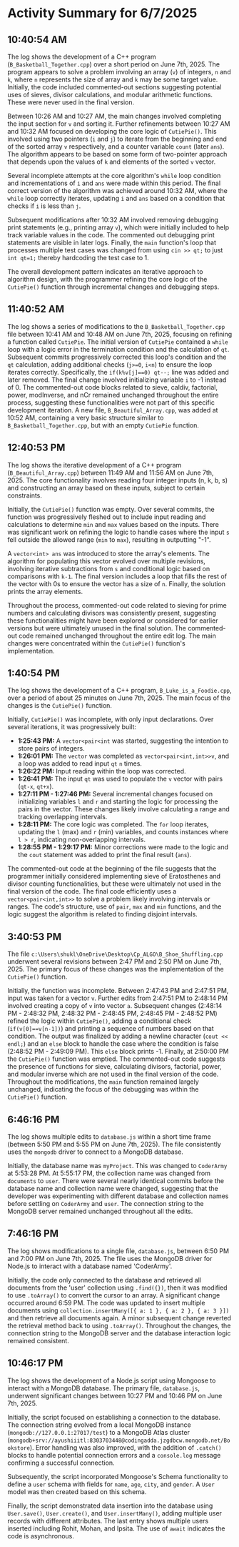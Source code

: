 # Activity Summary for 6/7/2025

## 10:40:54 AM
The log shows the development of a C++ program (`B_Basketball_Together.cpp`) over a short period on June 7th, 2025.  The program appears to solve a problem involving an array (`v`) of integers,  `n` and `k`, where `n` represents the size of array and `k` may be some target value.  Initially, the code included commented-out sections suggesting potential uses of sieves, divisor calculations, and modular arithmetic functions.  These were never used in the final version.

Between 10:26 AM and 10:27 AM, the main changes involved completing the input section for `v` and sorting it.  Further refinements between 10:27 AM and 10:32 AM focused on developing the core logic of `CutiePie()`. This involved using two pointers (`i` and `j`) to iterate from the beginning and end of the sorted array `v` respectively, and a counter variable `count` (later `ans`). The algorithm appears to be based on some form of two-pointer approach that depends upon the values of `k` and elements of the sorted `v` vector.

Several incomplete attempts at the core algorithm's `while` loop condition and  incrementations of `i` and `ans` were made within this period. The final correct version of the algorithm was achieved around 10:32 AM, where the `while` loop correctly iterates, updating `i` and `ans` based on a condition that checks if `i` is less than `j`.

Subsequent modifications after 10:32 AM involved removing debugging print statements (e.g., printing array `v`), which were initially included to help track variable values in the code. The commented out debugging print statements are visible in later logs. Finally, the `main` function's loop that processes multiple test cases was changed from using `cin >> qt;` to just `int qt=1;` thereby hardcoding the test case to 1.

The overall development pattern indicates an iterative approach to algorithm design, with the programmer refining the core logic of the `CutiePie()` function through incremental changes and debugging steps.


## 11:40:52 AM
The log shows a series of modifications to the `B_Basketball_Together.cpp` file between 10:41 AM and 10:48 AM on June 7th, 2025, focusing on refining a function called `CutiePie`.  The initial version of `CutiePie` contained a `while` loop with a logic error in the termination condition and the calculation of `qt`. Subsequent commits progressively corrected this loop's condition and  the `qt` calculation, adding additional checks (`j>=0`, `i<n`) to ensure the loop iterates correctly.  Specifically, the `if(k%v[j]==0) qt--;` line was added and later removed. The final change involved initializing variable `i` to -1 instead of 0.  The commented-out code blocks related to sieve, caldiv, factorial, power, modInverse, and nCr remained unchanged throughout the entire process, suggesting these functionalities were not part of this specific development iteration.  A new file, `B_Beautiful_Array.cpp`, was added at 10:52 AM, containing a very basic structure similar to  `B_Basketball_Together.cpp`, but with an empty `CutiePie` function.


## 12:40:53 PM
The log shows the iterative development of a C++ program (`B_Beautiful_Array.cpp`) between 11:49 AM and 11:56 AM on June 7th, 2025.  The core functionality involves reading four integer inputs (n, k, b, s) and constructing an array based on these inputs, subject to certain constraints.

Initially, the `CutiePie()` function was empty.  Over several commits, the function was progressively fleshed out to include input reading and calculations to determine `min` and `max` values based on the inputs.  There was significant work on refining the logic to handle cases where the input `s` fell outside the allowed range (`min` to `max`), resulting in outputting "-1".

A `vector<int> ans` was introduced to store the array's elements.  The algorithm for populating this vector evolved over multiple revisions, involving iterative subtractions from `s` and conditional logic based on comparisons with `k-1`.  The final version includes a loop that fills the rest of the vector with 0s to ensure the vector has a size of `n`.  Finally, the solution prints the array elements.

Throughout the process, commented-out code related to sieving for prime numbers and calculating divisors was consistently present, suggesting these functionalities might have been explored or considered for earlier versions but were ultimately unused in the final solution.  The commented-out code remained unchanged throughout the entire edit log.  The main changes were concentrated within the `CutiePie()` function's implementation.


## 1:40:54 PM
The log shows the development of a C++ program, `B_Luke_is_a_Foodie.cpp`, over a period of about 25 minutes on June 7th, 2025.  The main focus of the changes is the `CutiePie()` function.

Initially, `CutiePie()` was incomplete, with only input declarations.  Over several iterations, it was progressively built:

* **1:25:43 PM:** A `vector<pair<int` was started, suggesting the intention to store pairs of integers.
* **1:26:01 PM:** The `vector` was completed as `vector<pair<int,int>>v`, and a loop was added to read input `qt`  `n` times.
* **1:26:22 PM:**  Input reading within the loop was corrected.
* **1:26:41 PM:** The input `qt` was used to populate the `v` vector with pairs (`qt-x`, `qt+x`).
* **1:27:11 PM - 1:27:46 PM:** Several incremental changes focused on initializing variables `l` and `r` and starting the logic for processing the pairs in the vector.  These changes likely involve calculating a range and tracking overlapping intervals.
* **1:28:11 PM:** The core logic was completed. The `for` loop iterates, updating the `l` (max) and `r` (min) variables, and counts instances where `l > r`, indicating non-overlapping intervals.
* **1:28:55 PM - 1:29:17 PM:** Minor corrections were made to the logic and the `cout` statement was added to print the final result (`ans`).

The commented-out code at the beginning of the file suggests that the programmer initially considered implementing sieve of Eratosthenes and divisor counting functionalities, but these were ultimately not used in the final version of the code.  The final code efficiently uses a `vector<pair<int,int>>` to solve a problem likely involving intervals or ranges. The code's structure, use of `pair`, `max` and `min` functions, and the logic suggest the algorithm is related to finding disjoint intervals.


## 3:40:53 PM
The file `c:\Users\shukl\OneDrive\Desktop\Cp_ALGO\B_Shoe_Shuffling.cpp` underwent several revisions between 2:47 PM and 2:50 PM on June 7th, 2025.  The primary focus of these changes was the implementation of the `CutiePie()` function.

Initially, the function was incomplete.  Between 2:47:43 PM and 2:47:51 PM, input was taken for a vector `v`.  Further edits from 2:47:51 PM to 2:48:14 PM involved creating a copy of `v` into vector `a`.  Subsequent changes (2:48:14 PM - 2:48:32 PM, 2:48:32 PM - 2:48:45 PM, 2:48:45 PM - 2:48:52 PM) refined the logic within  `CutiePie()`, adding a conditional check (`if(v[0]==v[n-1])`) and printing a sequence of numbers based on that condition.  The output was finalized by adding a newline character (`cout << endl;`) and an `else` block to handle the case where the condition is false (2:48:52 PM - 2:49:09 PM). This `else` block prints -1. Finally, at 2:50:00 PM the `CutiePie()` function was emptied.  The commented-out code suggests the presence of functions for sieve, calculating divisors, factorial, power, and modular inverse which are not used in the final version of the code.  Throughout the modifications, the `main` function remained largely unchanged, indicating the focus of the debugging was within the `CutiePie()` function.


## 6:46:16 PM
The log shows multiple edits to `database.js` within a short time frame (between 5:50 PM and 5:55 PM on June 7th, 2025).  The file consistently uses the `mongodb` driver to connect to a MongoDB database.

Initially, the database name was `myProject`.  This was changed to `CoderArmy` at 5:53:28 PM.  At 5:55:17 PM, the collection name was changed from `documents` to `user`.  There were several nearly identical commits before the database name and collection name were changed, suggesting that the developer was experimenting with different database and collection names before settling on `CoderArmy` and `user`.  The connection string to the MongoDB server remained unchanged throughout all the edits.


## 7:46:16 PM
The log shows modifications to a single file, `database.js`, between 6:50 PM and 7:00 PM on June 7th, 2025.  The file uses the MongoDB driver for Node.js to interact with a database named 'CoderArmy'.

Initially, the code only connected to the database and retrieved all documents from the 'user' collection using `.find({})`, then it was modified to use `.toArray()` to convert the cursor to an array. A significant change occurred around 6:59 PM.  The code was updated to insert multiple documents using `collection.insertMany([{ a: 1 }, { a: 2 }, { a: 3 }])` and then retrieve all documents again.  A minor subsequent change reverted the retrieval method back to using `.toArray()`.  Throughout the changes, the connection string to the MongoDB server and the database interaction logic remained consistent.


## 10:46:17 PM
The log shows the development of a Node.js script using Mongoose to interact with a MongoDB database.  The primary file, `database.js`, underwent significant changes between 10:27 PM and 10:46 PM on June 7th, 2025.

Initially, the script focused on establishing a connection to the database.  The connection string evolved from a local MongoDB instance (`mongodb://127.0.0.1:27017/test`) to a MongoDB Atlas cluster (`mongodb+srv://ayushiiitl:8303703448@codingadda.jzgdbcw.mongodb.net/Bookstore`).  Error handling was also improved, with the addition of `.catch()` blocks to handle potential connection errors and a `console.log` message confirming a successful connection.

Subsequently, the script incorporated Mongoose's Schema functionality to define a `user` schema with fields for `name`, `age`, `city`, and `gender`.  A `User` model was then created based on this schema.

Finally, the script demonstrated data insertion into the database using `User.save()`, `User.create()`, and `User.insertMany()`, adding multiple user records with different attributes.  The last entry shows multiple users inserted including Rohit, Mohan, and Ipsita.  The use of `await` indicates the code is asynchronous.
